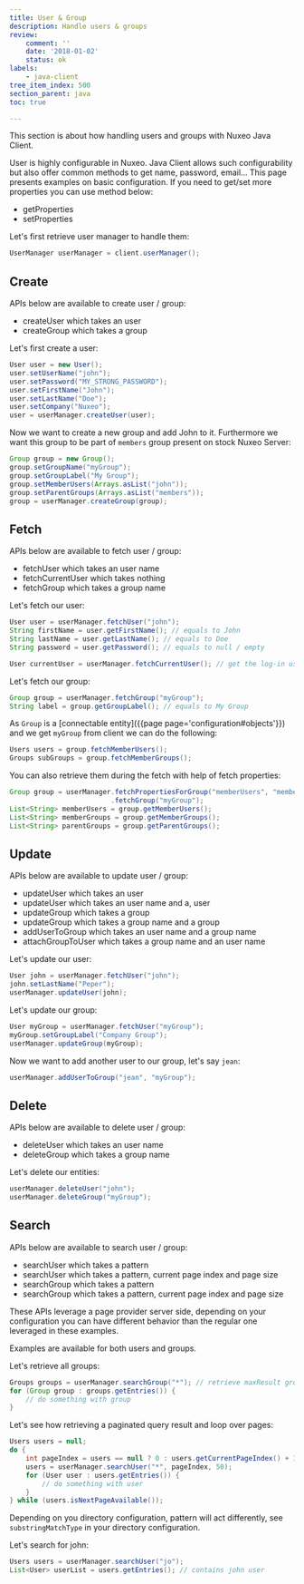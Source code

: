 ```yaml
---
title: User & Group
description: Handle users & groups
review:
    comment: ''
    date: '2018-01-02'
    status: ok
labels:
    - java-client
tree_item_index: 500
section_parent: java
toc: true

---
```


This section is about how handling users and groups with Nuxeo Java Client.

User is highly configurable in Nuxeo. Java Client allows such configurability but also offer common methods to get name, password, email...
This page presents examples on basic configuration. If you need to get/set more properties you can use method below:
- getProperties
- setProperties

Let's first retrieve user manager to handle them:
```java
UserManager userManager = client.userManager();
```

## Create

APIs below are available to create user / group:
- createUser which takes an user
- createGroup which takes a group

Let's first create a user:
```java
User user = new User();
user.setUserName("john");
user.setPassword("MY_STRONG_PASSWORD");
user.setFirstName("John");
user.setLastName("Doe");
user.setCompany("Nuxeo");
user = userManager.createUser(user);
```

Now we want to create a new group and add John to it. Furthermore we want this group to be part of `members` group present on stock Nuxeo Server:
```java
Group group = new Group();
group.setGroupName("myGroup");
group.setGroupLabel("My Group");
group.setMemberUsers(Arrays.asList("john"));
group.setParentGroups(Arrays.asList("members"));
group = userManager.createGroup(group);
```

## Fetch

APIs below are available to fetch user / group:
- fetchUser which takes an user name
- fetchCurrentUser which takes nothing
- fetchGroup which takes a group name

Let's fetch our user:
```java
User user = userManager.fetchUser("john");
String firstName = user.getFirstName(); // equals to John
String lastName = user.getLastName(); // equals to Doe
String password = user.getPassword(); // equals to null / empty

User currentUser = userManager.fetchCurrentUser(); // get the log-in user
```

Let's fetch our group:
```java
Group group = userManager.fetchGroup("myGroup");
String label = group.getGroupLabel(); // equals to My Group
```

As `Group` is a [connectable entity]({{page page='configuration#objects'}}) and we get `myGroup` from client we can do the following:
```java
Users users = group.fetchMemberUsers();
Groups subGroups = group.fetchMemberGroups();
```

You can also retrieve them during the fetch with help of fetch properties:
```java
Group group = userManager.fetchPropertiesForGroup("memberUsers", "memberGroups", "parentGroups")
                         .fetchGroup("myGroup");
List<String> memberUsers = group.getMemberUsers();
List<String> memberGroups = group.getMemberGroups();
List<String> parentGroups = group.getParentGroups();
```

## Update

APIs below are available to update user / group:
- updateUser which takes an user
- updateUser which takes an user name and a, user
- updateGroup which takes a group
- updateGroup which takes a group name and a group
- addUserToGroup which takes an user name and a group name
- attachGroupToUser which takes a group name and an user name

Let's update our user:
```java
User john = userManager.fetchUser("john");
john.setLastName("Peper");
userManager.updateUser(john);
```

Let's update our group:
```java
User myGroup = userManager.fetchUser("myGroup");
myGroup.setGroupLabel("Company Group");
userManager.updateGroup(myGroup);
```

Now we want to add another user to our group, let's say `jean`:
```java
userManager.addUserToGroup("jean", "myGroup");
```

## Delete

APIs below are available to delete user / group:
- deleteUser which takes an user name
- deleteGroup which takes a group name

Let's delete our entities:
```java
userManager.deleteUser("john");
userManager.deleteGroup("myGroup");
```

## Search

APIs below are available to search user / group:
- searchUser which takes a pattern
- searchUser which takes a pattern, current page index and page size
- searchGroup which takes a pattern
- searchGroup which takes a pattern, current page index and page size

These APIs leverage a page provider server side, depending on your configuration you can have different behavior than the regular one leveraged in these examples.

Examples are available for both users and groups.

Let's retrieve all groups:
```java
Groups groups = userManager.searchGroup("*"); // retrieve maxResult groups
for (Group group : groups.getEntries()) {
    // do something with group
}
```

Let's see how retrieving a paginated query result and loop over pages:
```java
Users users = null;
do {
    int pageIndex = users == null ? 0 : users.getCurrentPageIndex() + 1;
    users = userManager.searchUser("*", pageIndex, 50);
    for (User user : users.getEntries()) {
        // do something with user
    }
} while (users.isNextPageAvailable());
```

Depending on you directory configuration, pattern will act differently, see `substringMatchType` in your directory configuration.

Let's search for john:
```java
Users users = userManager.searchUser("jo");
List<User> userList = users.getEntries(); // contains john user
```
